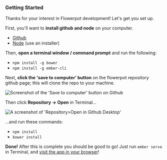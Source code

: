 ### Getting Started

Thanks for your interest in Flowerpot development! Let's get you set up.

First, you'll want to **install github and node** on your computer.

* [Github](http://desktop.github.com)
* [Node](https://nodejs.org/en/download/) (use an installer)

Then, **open a terminal window / command prompt** and run the following:

* `npm install -g bower`
* `npm install -g ember-cli`

Next, **click the 'save to computer' button** on the flowerpot repository github page; this will clone the repo to your machine.

![Screenshot of the 'Save to computer' button on Github](https://raw.githubusercontent.com/ibroadfo/flowerpot/master/public/images/Screen%20Shot%202016-03-23%20at%2023.26.55.png)

Then click **Repository -> Open** in Terminal...

![A screenshot of 'Repository>Open in Github Desktop'](https://raw.githubusercontent.com/ibroadfo/flowerpot/master/public/images/Screen%20Shot%202016-03-23%20at%2023.31.42.png)

...and run these commands:

 * `npm install`
 * `bower install`

**Done!** After this is complete you should be good to go! Just run `ember serve` in Terminal, and [visit the app in your browser](http://localhost:4200/)!
